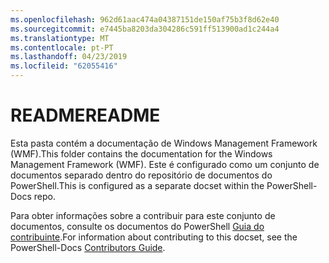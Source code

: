 ```yaml
---
ms.openlocfilehash: 962d61aac474a04387151de150af75b3f8d62e40
ms.sourcegitcommit: e7445ba8203da304286c591ff513900ad1c244a4
ms.translationtype: MT
ms.contentlocale: pt-PT
ms.lasthandoff: 04/23/2019
ms.locfileid: "62055416"
---
```

# <a name="readme"></a><span data-ttu-id="94a6b-101">README</span><span class="sxs-lookup"><span data-stu-id="94a6b-101">README</span></span>

<span data-ttu-id="94a6b-102">Esta pasta contém a documentação de Windows Management Framework (WMF).</span><span class="sxs-lookup"><span data-stu-id="94a6b-102">This folder contains the documentation for the Windows Management Framework (WMF).</span></span>
<span data-ttu-id="94a6b-103">Este é configurado como um conjunto de documentos separado dentro do repositório de documentos do PowerShell.</span><span class="sxs-lookup"><span data-stu-id="94a6b-103">This is configured as a separate docset within the PowerShell-Docs repo.</span></span>

<span data-ttu-id="94a6b-104">Para obter informações sobre a contribuir para este conjunto de documentos, consulte os documentos do PowerShell [Guia do contribuinte](https://github.com/PowerShell/PowerShell-Docs/blob/staging/CONTRIBUTING.md).</span><span class="sxs-lookup"><span data-stu-id="94a6b-104">For information about contributing to this docset, see the PowerShell-Docs [Contributors Guide](https://github.com/PowerShell/PowerShell-Docs/blob/staging/CONTRIBUTING.md).</span></span>